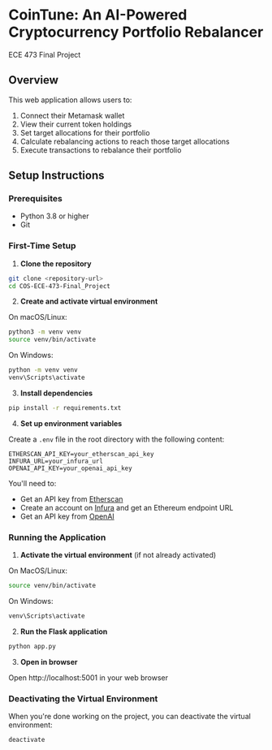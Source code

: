 # CoinTune: An AI-Powered Cryptocurrency Portfolio Rebalancer

ECE 473 Final Project

## Overview

This web application allows users to:
1. Connect their Metamask wallet
2. View their current token holdings
3. Set target allocations for their portfolio
4. Calculate rebalancing actions to reach those target allocations
5. Execute transactions to rebalance their portfolio

## Setup Instructions

### Prerequisites

- Python 3.8 or higher
- Git

### First-Time Setup

1. **Clone the repository**

```bash
git clone <repository-url>
cd COS-ECE-473-Final_Project
```

2. **Create and activate virtual environment**

On macOS/Linux:
```bash
python3 -m venv venv
source venv/bin/activate
```

On Windows:
```bash
python -m venv venv
venv\Scripts\activate
```

3. **Install dependencies**

```bash
pip install -r requirements.txt
```

4. **Set up environment variables**

Create a `.env` file in the root directory with the following content:
```
ETHERSCAN_API_KEY=your_etherscan_api_key
INFURA_URL=your_infura_url
OPENAI_API_KEY=your_openai_api_key
```

You'll need to:
- Get an API key from [Etherscan](https://etherscan.io/apis)
- Create an account on [Infura](https://infura.io/) and get an Ethereum endpoint URL
- Get an API key from [OpenAI](https://openai.com/)

### Running the Application

1. **Activate the virtual environment** (if not already activated)

On MacOS/Linux:
```bash
source venv/bin/activate
```

On Windows:
```bash
venv\Scripts\activate
```

2. **Run the Flask application**

```bash
python app.py
```

3. **Open in browser**

Open http://localhost:5001 in your web browser

### Deactivating the Virtual Environment

When you're done working on the project, you can deactivate the virtual environment:

```bash
deactivate
```
